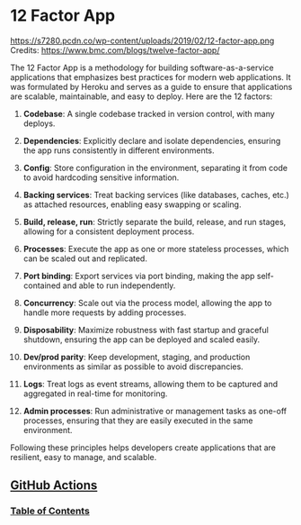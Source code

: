 # 12 Factor App

https://s7280.pcdn.co/wp-content/uploads/2019/02/12-factor-app.png
Credits: https://www.bmc.com/blogs/twelve-factor-app/

The 12 Factor App is a methodology for building software-as-a-service applications that emphasizes best practices for modern web applications. It was formulated by Heroku and serves as a guide to ensure that applications are scalable, maintainable, and easy to deploy. Here are the 12 factors:

1. **Codebase**: A single codebase tracked in version control, with many deploys.
   
2. **Dependencies**: Explicitly declare and isolate dependencies, ensuring the app runs consistently in different environments.

3. **Config**: Store configuration in the environment, separating it from code to avoid hardcoding sensitive information.

4. **Backing services**: Treat backing services (like databases, caches, etc.) as attached resources, enabling easy swapping or scaling.

5. **Build, release, run**: Strictly separate the build, release, and run stages, allowing for a consistent deployment process.

6. **Processes**: Execute the app as one or more stateless processes, which can be scaled out and replicated.

7. **Port binding**: Export services via port binding, making the app self-contained and able to run independently.

8. **Concurrency**: Scale out via the process model, allowing the app to handle more requests by adding processes.

9. **Disposability**: Maximize robustness with fast startup and graceful shutdown, ensuring the app can be deployed and scaled easily.

10. **Dev/prod parity**: Keep development, staging, and production environments as similar as possible to avoid discrepancies.

11. **Logs**: Treat logs as event streams, allowing them to be captured and aggregated in real-time for monitoring.

12. **Admin processes**: Run administrative or management tasks as one-off processes, ensuring that they are easily executed in the same environment.

Following these principles helps developers create applications that are resilient, easy to manage, and scalable.

## [GitHub Actions](githubActions.md)
### [Table of Contents](README.md)
